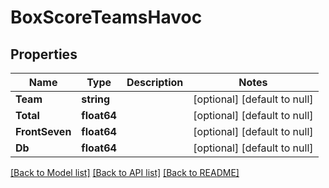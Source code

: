 # BoxScoreTeamsHavoc

## Properties
Name | Type | Description | Notes
------------ | ------------- | ------------- | -------------
**Team** | **string** |  | [optional] [default to null]
**Total** | **float64** |  | [optional] [default to null]
**FrontSeven** | **float64** |  | [optional] [default to null]
**Db** | **float64** |  | [optional] [default to null]

[[Back to Model list]](../README.md#documentation-for-models) [[Back to API list]](../README.md#documentation-for-api-endpoints) [[Back to README]](../README.md)

